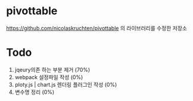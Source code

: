 # pivottable
https://github.com/nicolaskruchten/pivottable 의 라이브러리를 수정한 저장소

# Todo
1. jqeury의존 하는 부분 제거 (70%)
2. webpack 설정파일 작성 (0%)
3. ploty.js | chart.js 렌더링 플러그인 작성 (0%)
4. 변수명 정리 (0%)